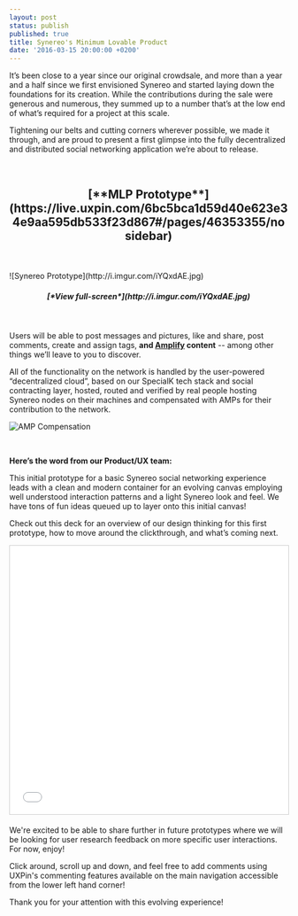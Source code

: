 ```yaml
---
layout: post
status: publish
published: true
title: Synereo's Minimum Lovable Product
date: '2016-03-15 20:00:00 +0200'
---
```


It’s been close to a year since our original crowdsale, and more than a year and a half since we first envisioned Synereo and started laying down the foundations for its creation. While the contributions during the sale were generous and numerous, they summed up to a number that’s at the low end of what’s required for a project at this scale.

Tightening our belts and cutting corners wherever possible, we made it through, and are proud to present a first glimpse into the fully decentralized and distributed social networking application we’re about to release.

<BR>


<h2 style="text-align: center;" markdown="1">[**MLP Prototype**](https://live.uxpin.com/6bc5bca1d59d40e623e34e9aa595db533f23d867#/pages/46353355/nosidebar)</h2><BR>
<BR>
![Synereo Prototype](http://i.imgur.com/iYQxdAE.jpg)
<h5 style="text-align: center;" markdown="1">[*View full-screen*](http://i.imgur.com/iYQxdAE.jpg)</h5>
<BR>

Users will be able to post messages and pictures, like and share, post comments, create and assign tags, **and [Amplify](http://blog.synereo.com/2015/03/27/how-amps-work/) content** -- among other things we’ll leave to you to discover.

All of the functionality on the network is handled by the user-powered “decentralized cloud”, based on our SpecialK tech stack and social contracting layer, hosted, routed and verified by real people hosting Synereo nodes on their machines and compensated with AMPs for their contribution to the network.<BR>



![AMP Compensation](http://i.imgur.com/Uxznfj8.jpg)

<BR>


**Here’s the word from our Product/UX team:**

This initial prototype for a basic Synereo social networking experience leads with a clean and modern container for an evolving canvas employing well understood interaction patterns and a light Synereo look and feel. We have tons of fun ideas queued up to layer onto this initial canvas!

Check out this deck for an overview of our design thinking for this first prototype, how to move around the clickthrough, and what’s coming next.
<BR>


<iframe src="//www.slideshare.net/slideshow/embed_code/key/8BTcq4ZgFyUMGc" width="595" height="485" frameborder="0" marginwidth="0" marginheight="0" scrolling="no" style="border:1px solid #CCC; border-width:1px; margin-bottom:5px; max-width: 100%;" allowfullscreen> </iframe> 
<BR>

We're excited to be able to share further in future prototypes where we will be looking for user research feedback on more specific user interactions. For now, enjoy!<BR>

Click around, scroll up and down, and feel free to add comments using UXPin's commenting features available on the main navigation accessible from the lower left hand corner!
 
Thank you for your attention with this evolving experience!



